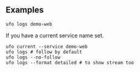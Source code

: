## Examples

    ufo logs demo-web

If you have a current service name set.

    ufo current --service demo-web
    ufo logs # follow by default
    ufo logs --no-follow
    ufo logs --format detailed # to show stream too
